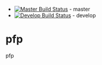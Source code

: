 * [![Master Build Status](https://travis-ci.org/d0c-s4vage/pfp.svg?branch=master)](https://travis-ci.org/d0c-s4vage/pfp) - master
* [![Develop Build Status](https://travis-ci.org/d0c-s4vage/pfp.svg?branch=develop)](https://travis-ci.org/d0c-s4vage/pfp) - develop

# pfp
pfp
